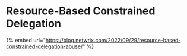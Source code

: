 # Resource-Based Constrained Delegation

{% embed url="https://blog.netwrix.com/2022/09/29/resource-based-constrained-delegation-abuse/" %}
